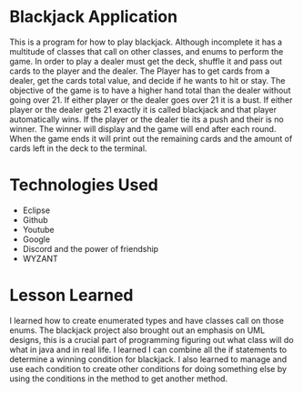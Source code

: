 # Blackjack Application
This is a program for how to play blackjack. Although incomplete it has a multitude of classes that call on other classes, and enums to perform the game. In order to play a dealer must get the deck, shuffle it and pass out cards to the player and the dealer. The Player has to get cards from a dealer, get the cards total value, and decide if he wants to hit or stay. The objective of the game is to have a higher hand total than the dealer without going over 21. If either player or the dealer goes over 21 it is a bust. If either player or the dealer gets 21 exactly it is called blackjack and that player automatically wins. If the player or the dealer tie its a push and their is no winner. The winner will display and the game will end after each round. When the game ends it will print out the remaining cards and the amount of cards left in the deck to the terminal.

# Technologies Used
* Eclipse
* Github
* Youtube
* Google
* Discord and the power of friendship
* WYZANT 

# Lesson Learned
I learned how to create enumerated types and have classes call on those enums. The blackjack project also brought out an emphasis on UML designs, this is a crucial part of programming figuring out what class will do what in java and in real life. I learned I can combine all the if statements to determine a winning condition for blackjack. I also learned to manage and use each condition to create other conditions for doing something else by using the conditions in the method to get another method.